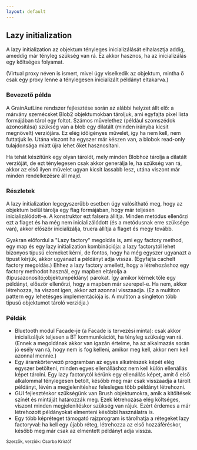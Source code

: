 ```yaml
---
layout: default
---
```


## Lazy initialization

A lazy initialization az objektum tényleges inicializálását elhalasztja addig, ameddig már tényleg szükség van rá. Ez akkor hasznos, ha az inicializálás egy költséges folyamat.

(Virtual proxy néven is ismert, mivel úgy viselkedik az objektum, mintha ő csak egy proxy lenne a ténylegesen inicializált példányt eltakarva.)

### Bevezető példa

A GrainAutLine rendszer fejlesztése során az alábbi helyzet állt elő: a márvány szemécsket Blob2 objektumokban tároljuk, ami egyfajta pixel lista formájában tárol egy foltot. Számos művelethez (például szomszédok azonosítása) szükség van a blob egy dilatált (minden irányba kicsit megnövelt) verziójára. Ez elég időigényes művelet, így ha nem kell, nem futtatjuk le. Utána viszont ha egyszer már készen van, a blobok read-only tulajdonsága miatt újra lehet őket hasznosítani.

Ha tehát készítünk egy olyan tárolót, mely minden Blobhoz tárolja a dilatált verzióját, de ezt ténylegesen csak akkor generálja le, ha szükség van rá, akkor az első ilyen művelet ugyan kicsit lassabb lesz, utána viszont már minden rendelkezésre áll majd.

### Részletek

A lazy initialization legegyszerűbb esetben úgy valósítható meg, hogy az objektum belül tárolja egy flag formájában, hogy már teljesen inicializálódott-e. A konstruktor ezt falsera állítja. Minden metódus ellenőrzi ezt a flaget és ha még nem inicializálódott (és a metódusnak erre szüksége van), akkor először inicializálja, truera állítja a flaget és megy tovább.

Gyakran előfordul a "Lazy factory" megoldás is, ami egy factory method, egy map és egy lazy initialization kombinációja: a lazy factorytól lehet bizonyos típusú elemeket kérni, de fontos, hogy ha még egyszer ugyanazt a típust kérjük, akkor ugyanazt a példányt adja vissza. (Egyfajta cachelt factory megoldás.) Ehhez a lazy factory amellett, hogy a létrehozáshoz egy factory methodot használ, egy mapben eltárolja a (típusazonosító;objektumpéldány) párokat. Így amikor kérnek tőle egy példányt, először ellenőrzi, hogy a mapben már szerepel-e. Ha nem, akkor létrehozza, ha viszont igen, akkor azt azonnal visszaadja. (Ez a multiton pattern egy lehetésges implementációja is. A multiton a singleton több típusú objektumot tároló verziója.)

### Példák

  * Bluetooth modul Facade-je (a Facade is tervezési minta): csak akkor inicializáljuk teljesen a BT kommunikációt, ha tényleg szükség van rá. (Ennek a megoldának akkor van igazán értelme, ha az alkalmazás során jó esély van rá, hogy nem is fog kelleni, amikor meg kell, akkor nem kell azonnal mennie.)
  * Egy áramkörtervező programban az egyes alkatrészek képét elég egyszer betölteni, minden egyes ellenálláshoz nem kell külön ellenállás képet tárolni. Egy lazy factorytól kérünk egy ellenállás képet, amit ő első alkalommal ténylegesen betölt, később meg már csak visszaadja a tárolt példányt, lévén a megjelenítéshez felesleges több példányt létrehozni.
  * GUI fejlesztéskor szükségünk van Brush objektumokra, amik a kitöltések színét és mintáját határozzák meg. Ezek létrehozása elég költséges, viszont minden megjelenítéskor szükség van rájuk. Ezért érdemes a már létrehozott példányokat elmenteni későbbi használatra is.
  * Egy több képréteget támogató rajzprogram is tárolhatja a rétegeket lazy factoryval: ha kell egy újabb réteg, létrehozza az első hozzáféréskor, később meg már csak az elmentett példányt adja vissza.

<small>Szerzők, verziók: Csorba Kristóf</small>
